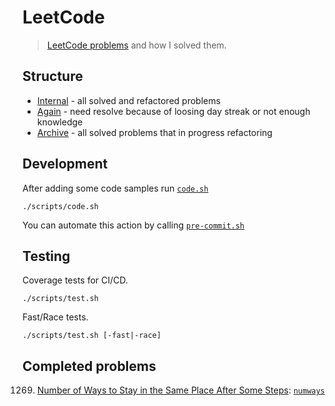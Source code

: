 LeetCode
========

> [LeetCode problems](https://leetcode.com/problemset/all/) and how I solved them.

Structure
---------

- [Internal](./internal) - all solved and refactored problems
- [Again](./pkg/again) - need resolve because of loosing day streak or not enough knowledge
- [Archive](./pkg/arch) - all solved problems that in progress refactoring

Development
-----------

After adding some code samples run [`code.sh`](./scripts/code.sh)

```shell
./scripts/code.sh
```

You can automate this action by calling [`pre-commit.sh`](./scripts/pre-commit.sh)

Testing
-------

Coverage tests for CI/CD.

```shell
./scripts/test.sh
```

Fast/Race tests.

```shell
./scripts/test.sh [-fast|-race]
```

Completed problems
------------------

1269. [Number of Ways to Stay in the Same Place After Some Steps](https://leetcode.com/problems/number-of-ways-to-stay-in-the-same-place-after-some-steps/): [`numways`](./internal/numways)
